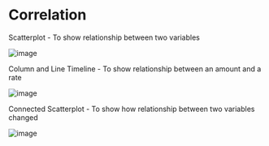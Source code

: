 # Correlation

Scatterplot - To show relationship between two variables

![image](https://github.com/avatorl/Deneb-Vega-Templates/assets/59934292/cb819d33-0da1-4eee-91bc-b5eed231395d)

Column and Line Timeline - To show relationship between an amount and a rate

![image](https://github.com/avatorl/Deneb-Vega-Templates/assets/59934292/3941c967-88f0-4989-bfae-7ebaa8322452)

Connected Scatterplot - To show how relationship between two variables changed

![image](https://github.com/avatorl/Deneb-Vega-Templates/assets/59934292/ab98c4f0-1ded-4ba5-a641-09db1726f7d8)


